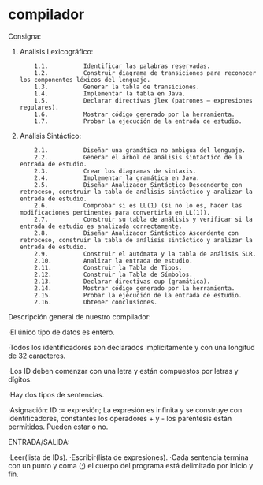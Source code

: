 # compilador 
Consigna:

1. Análisis Lexicográfico:

           1.1.          Identificar las palabras reservadas.
           1.2.          Construir diagrama de transiciones para reconocer los componentes léxicos del lenguaje.
           1.3.          Generar la tabla de transiciones.
           1.4.          Implementar la tabla en Java.
           1.5.          Declarar directivas jlex (patrones – expresiones regulares).
           1.6.          Mostrar código generado por la herramienta.
           1.7.          Probar la ejecución de la entrada de estudio.
           
2. Análisis Sintáctico:

           2.1.          Diseñar una gramática no ambigua del lenguaje.
           2.2.          Generar el árbol de análisis sintáctico de la entrada de estudio.
           2.3.          Crear los diagramas de sintaxis.
           2.4.          Implementar la gramática en Java.
           2.5.          Diseñar Analizador Sintáctico Descendente con retroceso, construir la tabla de análisis sintáctico y analizar la entrada de estudio.
           2.6.          Comprobar si es LL(1) (si no lo es, hacer las modificaciones pertinentes para convertirla en LL(1)).
           2.7.          Construir su tabla de análisis y verificar si la entrada de estudio es analizada correctamente.
           2.8.          Diseñar Analizador Sintáctico Ascendente con retroceso, construir la tabla de análisis sintáctico y analizar la entrada de estudio.
           2.9.          Construir el autómata y la tabla de análisis SLR.
           2.10.         Analizar la entrada de estudio.
           2.11.         Construir la Tabla de Tipos.
           2.12.         Construir la Tabla de Símbolos.
           2.13.         Declarar directivas cup (gramática).
           2.14.         Mostrar código generado por la herramienta.
           2.15.         Probar la ejecución de la entrada de estudio.
           2.16.         Obtener conclusiones.


Descripción general de nuestro compilador:

·El único tipo de datos es entero.

·Todos los identificadores son declarados implícitamente y con una longitud de 32 caracteres.

·Los ID deben comenzar con una letra y están compuestos por letras y dígitos.

·Hay dos tipos de sentencias.

·Asignación: ID := expresión;
La expresión es infinita y se construye con identificadores, constantes los operadores + y - los paréntesis están permitidos. Pueden estar o no.

ENTRADA/SALIDA:

·Leer(lista de IDs).
·Escribir(lista de expresiones).
·Cada sentencia termina con un punto y coma (;) el cuerpo del programa está delimitado por inicio y fin.
